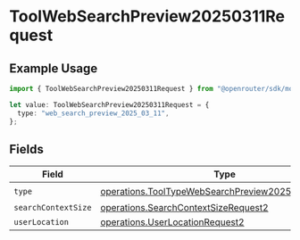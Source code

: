 # ToolWebSearchPreview20250311Request

## Example Usage

```typescript
import { ToolWebSearchPreview20250311Request } from "@openrouter/sdk/models/operations";

let value: ToolWebSearchPreview20250311Request = {
  type: "web_search_preview_2025_03_11",
};
```

## Fields

| Field                                                                                                                    | Type                                                                                                                     | Required                                                                                                                 | Description                                                                                                              |
| ------------------------------------------------------------------------------------------------------------------------ | ------------------------------------------------------------------------------------------------------------------------ | ------------------------------------------------------------------------------------------------------------------------ | ------------------------------------------------------------------------------------------------------------------------ |
| `type`                                                                                                                   | [operations.ToolTypeWebSearchPreview20250311Request](../../models/operations/tooltypewebsearchpreview20250311request.md) | :heavy_check_mark:                                                                                                       | N/A                                                                                                                      |
| `searchContextSize`                                                                                                      | [operations.SearchContextSizeRequest2](../../models/operations/searchcontextsizerequest2.md)                             | :heavy_minus_sign:                                                                                                       | N/A                                                                                                                      |
| `userLocation`                                                                                                           | [operations.UserLocationRequest2](../../models/operations/userlocationrequest2.md)                                       | :heavy_minus_sign:                                                                                                       | N/A                                                                                                                      |
